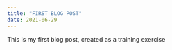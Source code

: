 ```yaml
---
title: "FIRST BLOG POST"
date: 2021-06-29
---
```

This is my first blog post, created as a training exercise
